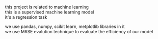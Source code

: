 this project is related to machine learning<br>
this is a supervised machine learning model<br>
it's a regression task<br>

we use pandas, numpy, scikit learn, metplotlib libraries in it<br>
we use MRSE evalution technique to evaluate the efficiency of our model
